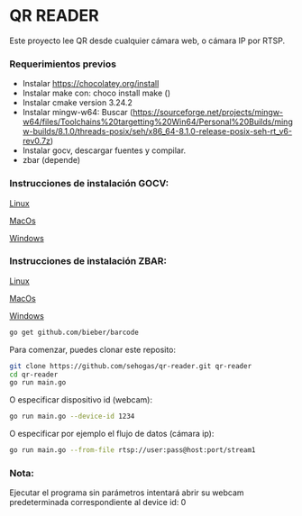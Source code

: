 # QR READER

Este proyecto lee QR desde cualquier cámara web, o cámara IP por RTSP. 

### Requerimientos previos

* Instalar https://chocolatey.org/install
* Instalar make con: choco install make ()
* Instalar cmake version 3.24.2
* Instalar mingw-w64: Buscar (https://sourceforge.net/projects/mingw-w64/files/Toolchains%20targetting%20Win64/Personal%20Builds/mingw-builds/8.1.0/threads-posix/seh/x86_64-8.1.0-release-posix-seh-rt_v6-rev0.7z)
* Instalar gocv, descargar fuentes y compilar.  
* zbar (depende)

### Instrucciones de instalación GOCV:

[Linux](https://gocv.io/getting-started/linux/)

[MacOs](https://gocv.io/getting-started/macos/)

[Windows](https://gocv.io/getting-started/windows/)

### Instrucciones de instalación ZBAR:

[Linux](http://zbar.sourceforge.net/download.html)

[MacOs](http://macappstore.org/zbar/)

[Windows](http://zbar.sourceforge.net/download.html)

```bash
go get github.com/bieber/barcode
```

Para comenzar, puedes clonar este reposito:
```bash
git clone https://github.com/sehogas/qr-reader.git qr-reader
cd qr-reader
go run main.go
```
O especificar dispositivo id (webcam):
```bash
go run main.go --device-id 1234
```

O especificar por ejemplo el flujo de datos (cámara ip):
```bash
go run main.go --from-file rtsp://user:pass@host:port/stream1
```

### Nota:
Ejecutar el programa sin parámetros intentará abrir su webcam predeterminada correspondiente al device id: 0